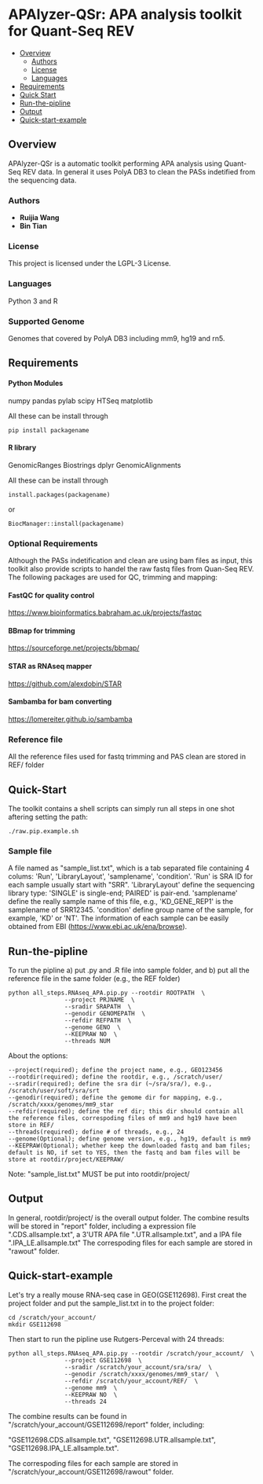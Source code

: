 # APAlyzer-QSr: APA analysis toolkit for Quant-Seq REV

- [Overview](#Overview)
  * [Authors](#Authors)
  * [License](#License)
  * [Languages](#Languages)  
- [Requirements](#Requirements)
- [Quick Start](#Quick-Start)
- [Run-the-pipline](#Run-the-pipline)
- [Output](#Output) 
- [Quick-start-example](#Quick-start-example) 


## Overview
APAlyzer-QSr is a automatic toolkit performing APA analysis using Quant-Seq REV data. In general it uses PolyA DB3 to clean the PASs indetified from the sequencing data.

### Authors
* **Ruijia Wang**
* **Bin Tian**

### License
This project is licensed under the LGPL-3 License.

### Languages
Python 3 and R

### Supported Genome
Genomes that covered by PolyA DB3 including mm9, hg19 and rn5.

## Requirements
#### Python Modules
numpy
pandas
pylab
scipy
HTSeq
matplotlib

All these can be install through
```
pip install packagename
```

#### R library
GenomicRanges
Biostrings
dplyr
GenomicAlignments

All these can be install through
```
install.packages(packagename)
```
or
```
BiocManager::install(packagename)
```

### Optional Requirements
Although the PASs indetification and clean are using bam files as input, this toolkit also provide scripts to handel the raw fastq files from Quan-Seq REV.
The following packages are used for QC, trimming and mapping:

#### FastQC for quality control
https://www.bioinformatics.babraham.ac.uk/projects/fastqc

#### BBmap for trimming
https://sourceforge.net/projects/bbmap/

#### STAR as RNAseq mapper
https://github.com/alexdobin/STAR

#### Sambamba for bam converting
https://lomereiter.github.io/sambamba


### Reference file
All the reference files used for fastq trimming and PAS clean are stored in REF/ folder

## Quick-Start
The toolkit contains a shell scripts can simply run all steps in one shot aftering setting the path:
```
./raw.pip.example.sh
```


### Sample file
A file named as "sample_list.txt", which is a tab separated file containing 4 colums: 'Run', 'LibraryLayout', 'samplename', 'condition'.
'Run' is SRA ID for each sample usually start with "SRR". 
'LibraryLayout' define the sequencing library type: 'SINGLE' is single-end; PAIRED' is pair-end. 
'samplename' define the really sample name of this file, e.g., 'KD_GENE_REP1' is the samplename of SRR12345.
'condition' define group name of the sample, for example, 'KD' or 'NT'. The information of each sample can be easily obtained from EBI (https://www.ebi.ac.uk/ena/browse).

## Run-the-pipline
To run the pipline a) put .py and .R file into sample folder, and b) put all the reference file in the same folder (e.g., the REF folder)
```
python all_steps.RNAseq_APA.pip.py --rootdir ROOTPATH  \
				--project PRJNAME  \
				--sradir SRAPATH  \
				--genodir GENOMEPATH  \
				--refdir REFPATH  \
				--genome GENO  \
				--KEEPRAW NO  \
				--threads NUM
```

About the options:
```
--project(required); define the project name, e.g., GEO123456
--rootdir(required); define the rootdir, e.g., /scratch/user/  
--sradir(required); define the sra dir (~/sra/sra/), e.g., /scratch/user/soft/sra/srt
--genodir(required); define the gemome dir for mapping, e.g., /scratch/xxxx/genomes/mm9_star
--refdir(required); define the ref dir; this dir should contain all the reference files, correspoding files of mm9 and hg19 have been store in REF/                
--threads(required); define # of threads, e.g., 24
--genome(Optional); define genome version, e.g., hg19, default is mm9
--KEEPRAW(Optional); whether keep the downloaded fastq and bam files; default is NO, if set to YES, then the fastq and bam files will be store at rootdir/project/KEEPRAW/
```

Note: 
"sample_list.txt" MUST be put into rootdir/project/ 

## Output
In general, rootdir/project/ is the overall output folder.
The combine results will be stored in "report" folder, including a expression file ".CDS.allsample.txt", a 3'UTR APA file ".UTR.allsample.txt", and a IPA file ".IPA_LE.allsample.txt"
The correspoding files for each sample are stored in "rawout" folder.

## Quick-start-example
Let's try a really mouse RNA-seq case in GEO(GSE112698). First creat the project folder and put the sample_list.txt in to the project folder:
```
cd /scratch/your_account/
mkdir GSE112698
```

Then start to run the pipline use Rutgers-Perceval with 24 threads:
```
python all_steps.RNAseq_APA.pip.py --rootdir /scratch/your_account/  \
				--project GSE112698  \
				--sradir /scratch/your_account/sra/sra/  \
				--genodir /scratch/xxxx/genomes/mm9_star/  \
				--refdir /scratch/your_account/REF/  \
				--genome mm9  \
				--KEEPRAW NO  \
				--threads 24
```

The combine results can be found in "/scratch/your_account/GSE112698/report" folder, including:

"GSE112698.CDS.allsample.txt", "GSE112698.UTR.allsample.txt", "GSE112698.IPA_LE.allsample.txt".

The correspoding files for each sample are stored in "/scratch/your_account/GSE112698/rawout" folder.
